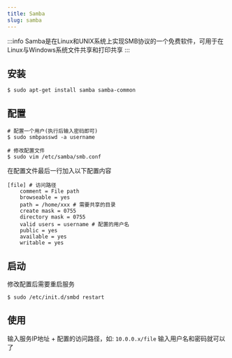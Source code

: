 ```yaml
---
title: Samba
slug: samba
---
```

:::info
Samba是在Linux和UNIX系统上实现SMB协议的一个免费软件，可用于在Linux与Windows系统文件共享和打印共享
:::

## 安装
```shell
$ sudo apt-get install samba samba-common
```
## 配置
```shell
# 配置一个用户(执行后输入密码即可)
$ sudo smbpasswd -a username

# 修改配置文件
$ sudo vim /etc/samba/smb.conf
```
在配置文件最后一行加入以下配置内容
```text
[file] # 访问路径
    comment = File path
    browseable = yes
    path = /home/xxx # 需要共享的目录
    create mask = 0755
    directory mask = 0755
    valid users = username # 配置的用户名
    public = yes
    available = yes
    writable = yes
```

## 启动
修改配置后需要重启服务
```shell
$ sudo /etc/init.d/smbd restart
```

## 使用
输入服务IP地址 + 配置的访问路径，如: `10.0.0.x/file` 输入用户名和密码就可以了
